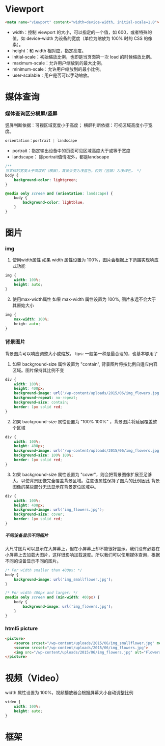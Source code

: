 # Viewport

```html
<meta name="viewport" content="width=device-width, initial-scale=1.0">
```

* width：控制 viewport 的大小，可以指定的一个值，如 600，或者特殊的值，如 device-width 为设备的宽度（单位为缩放为 100% 时的 CSS 的像素）。
* height：和 width 相对应，指定高度。
* initial-scale：初始缩放比例，也即是当页面第一次 load 的时候缩放比例。
* maximum-scale：允许用户缩放到的最大比例。
* minimum-scale：允许用户缩放到的最小比例。
* user-scalable：用户是否可以手动缩放。
# 媒体查询

### 媒体查询区分横屏/竖屏

竖屏判断依据：可视区域宽度小于高度；
横屏判断依据：可视区域高度小于宽度。

```css
orientation：portrait | landscape
```

* portrait：指定输出设备中的页面可见区域高度大于或等于宽度
* landscape： 除portrait值情况外，都是landscape

```css
/**
当文档的宽度大于高度时（横屏），背景会变为浅蓝色。否则（竖屏）为浅绿色。 */
body {
    background-color: lightgreen;
}

@media only screen and (orientation: landscape) {
    body {
        background-color: lightblue;
    }
}
```

# 图片

### img

1. 使用width属性
如果 width 属性设置为 100%，图片会根据上下范围实现响应式功能

```css
img {
    width: 100%;
    height: auto;
}
```

2. 使用max-width属性
如果 max-width 属性设置为 100%, 图片永远不会大于其原始大小

```css
img {
    max-width: 100%;
    heigh: auto;
}
```

### 背景图片

背景图片可以响应调整大小或缩放。
tips: 一般第一种是最合理的，也基本够用了
1. 如果 background-size 属性设置为 "contain", 背景图片将按比例自适应内容区域。图片保持其比例不变

```css
div {
    width: 100%;
    height: 400px;
    background-image: url('/wp-content/uploads/2015/06/img_flowers.jpg');
    background-repeat: no-repeat;
    background-size: contain;
    border: 1px solid red;
}
```

2. 如果 background-size 属性设置为 "100% 100%" ，背景图片将延展覆盖整个区域

```css
div {
    width: 100%;
    height: 400px;
    background-image: url('/wp-content/uploads/2015/06/img_flowers.jpg');
    background-size: 100% 100%;
    border: 1px solid red;
}
```

3. 如果 background-size 属性设置为 "cover"，则会把背景图像扩展至足够大，以使背景图像完全覆盖背景区域。注意该属性保持了图片的比例因此 背景图像的某些部分无法显示在背景定位区域中。

```css
div {
    width: 100%;
    height: 400px;
    background-image: url('img_flowers.jpg');
    background-size: cover;
    border: 1px solid red;
}
```

##### 不同设备显示不同图片

大尺寸图片可以显示在大屏幕上，但在小屏幕上却不能很好显示。我们没有必要在小屏幕上去加载大图片，这样很影响加载速度。所以我们可以使用媒体查询，根据不同的设备显示不同的图片。

```css
/* For width smaller than 400px: */
body {
    background-image: url('img_smallflower.jpg');
}

/* For width 400px and larger: */
@media only screen and (min-width: 400px) {
    body {
        background-image: url('img_flowers.jpg');
    }
}
```

### html5 picture

```html
<picture>
    <source srcset="/wp-content/uploads/2015/06/img_smallflower.jpg" media="(max-width: 400px)">
    <source srcset="/wp-content/uploads/2015/06/img_flowers.jpg">
    <img src="/wp-content/uploads/2015/06/img_flowers.jpg" alt="Flowers" style="width:auto;">
</picture>
```

# 视频（Video）

width 属性设置为 100%，视频播放器会根据屏幕大小自动调整比例

```css
video {
    width: 100%;
    height: auto;
}
```

# 框架